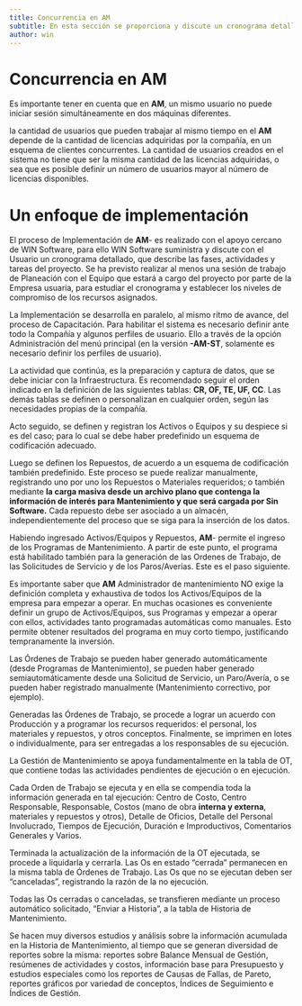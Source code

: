 ```yaml
---
title: Concurrencia en AM
subtitle: En esta sección se proporciona y discute un cronograma detallado, que describe las fases, actividades y tareas del proyecto.
author: win
--- 
```




# Concurrencia en **AM**

Es importante tener en cuenta que en **AM**, un mismo usuario no puede iniciar sesión simultáneamente en dos máquinas diferentes.

 la cantidad de usuarios que pueden trabajar al mismo tiempo en el **AM** depende de la cantidad de licencias adquiridas por la compañía, en un esquema de clientes concurrentes. La cantidad de usuarios creados en el sistema no tiene que ser la misma cantidad de las licencias adquiridas, o sea que es posible definir un número de usuarios mayor al   número de licencias disponibles.

# Un enfoque de implementación

El proceso de Implementación de **AM**- es realizado con el apoyo cercano de WIN Software, para ello WIN Software suministra y discute con el Usuario un cronograma detallado, que describe las fases, actividades y tareas del proyecto.     Se ha previsto realizar al menos una sesión de trabajo de Planeación con el Equipo que estará a cargo del proyecto por parte de la Empresa usuaria, para estudiar el cronograma y establecer los niveles de compromiso de los recursos asignados. 

La Implementación se desarrolla en paralelo, al mismo ritmo de avance, del proceso de Capacitación. Para habilitar el sistema es necesario definir ante todo la Compañía y algunos perfiles de usuario. Ello a través de la opción Administración del menú principal (en la versión **-AM-ST**, solamente es necesario definir los perfiles de usuario).

La actividad que continúa, es la preparación y captura de datos, que se debe iniciar con la Infraestructura. Es recomendado seguir el orden indicado en la definición de las siguientes tablas: **CR, OF, TE, UF, CC**.  Las demás tablas se definen o personalizan en cualquier orden, según las necesidades propias de la compañía.

Acto seguido, se definen y registran los Activos o Equipos y su despiece si es del caso; para lo cual se debe haber predefinido un esquema de codificación adecuado.

Luego se definen los Repuestos, de acuerdo a un esquema de codificación también predefinido. Este proceso se puede realizar manualmente, registrando uno por uno los Repuestos o Materiales requeridos; o también mediante **la carga masiva desde un archivo plano que contenga la información de interés para Mantenimiento y que será cargada por Sin Software.** Cada repuesto debe ser asociado a un almacén, independientemente del proceso que se siga para la inserción de los datos.

 Habiendo ingresado Activos/Equipos y Repuestos, **AM**- permite el ingreso de los Programas de Mantenimiento.  A partir de este punto, el programa está habilitado también   para la generación de las Ordenes de Trabajo, de las   Solicitudes de Servicio y de los Paros/Averías. Este es el paso siguiente.

Es importante saber que **AM** Administrador de mantenimiento NO exige la definición completa y exhaustiva de todos los Activos/Equipos de la empresa para empezar a operar.  En muchas ocasiones es conveniente definir un grupo de Activos/Equipos, sus Programas y empezar a operar con ellos, actividades tanto programadas automáticas como manuales.  Esto permite obtener resultados del programa en muy corto tiempo, justificando tempranamente la inversión.

Las Órdenes de Trabajo se pueden haber generado automáticamente (desde Programas de Mantenimiento), se pueden haber generado semiautomáticamente desde una Solicitud de Servicio, un Paro/Avería, o se pueden haber registrado manualmente (Mantenimiento correctivo, por ejemplo).

Generadas las Órdenes de Trabajo, se procede a lograr un acuerdo con Producción y a programar los recursos requeridos:  el personal, los materiales y repuestos, y otros conceptos. Finalmente, se imprimen en lotes o individualmente, para ser entregadas a los responsables de su ejecución.

La Gestión de Mantenimiento se apoya fundamentalmente en la tabla de OT, que contiene todas las actividades pendientes de ejecución o en ejecución.

Cada Orden de Trabajo se ejecuta y en ella se compendia toda la información generada en tal ejecución: Centro de Costo, Centro Responsable, Responsable, Costos (mano de obra **interna y externa**, materiales y repuestos y otros), Detalle de Oficios,	Detalle del Personal   Involucrado, Tiempos de Ejecución, Duración e Improductivos, Comentarios Generales y Varios.

 Terminada la actualización de la información de la OT ejecutada, se procede a liquidarla y cerrarla. Las Os en estado “cerrada” permanecen en la misma tabla de Órdenes de Trabajo. Las Os que no se ejecutan deben ser “canceladas”, registrando la razón de la no ejecución.

Todas las Os cerradas o canceladas, se transfieren mediante un proceso automático solicitado,  “Enviar a Historia”, a la tabla de Historia de Mantenimiento.

Se hacen muy diversos estudios y análisis sobre la información acumulada en la Historia de Mantenimiento, al tiempo que se generan diversidad de reportes sobre la misma: reportes   sobre   Balance   Mensual   de   Gestión, resúmenes de   actividades   y costos, información base para Presupuesto y estudios especiales como los reportes de Causas de Fallas, de Pareto, reportes gráficos por variedad de conceptos, Índices de Seguimiento e Índices de Gestión.

